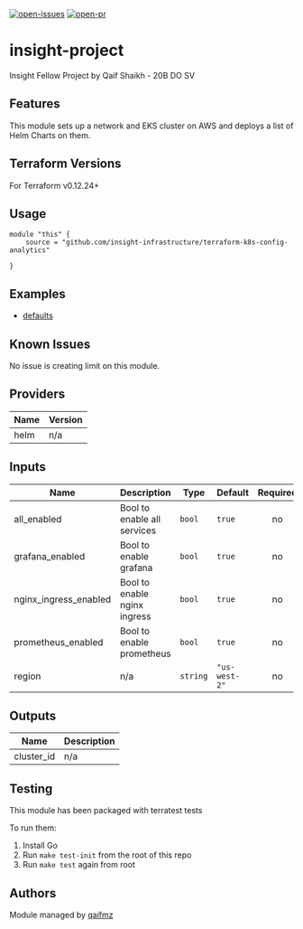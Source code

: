 [![open-issues](https://img.shields.io/github/issues-raw/qaifmz/insight-project?style=for-the-badge)](https://github.com/qaifmz/insight-project/issues)
[![open-pr](https://img.shields.io/github/issues-pr-raw/qaifmz/insight-project?style=for-the-badge)](https://github.com/qaifmz/insight-project/pulls)

# insight-project
Insight Fellow Project by Qaif Shaikh - 20B DO SV

## Features

This module sets up a network and EKS cluster on AWS and deploys a list of Helm Charts on them.

## Terraform Versions

For Terraform v0.12.24+

## Usage

```
module "this" {
    source = "github.com/insight-infrastructure/terraform-k8s-config-analytics"

}
```
## Examples

- [defaults](https://github.com/insight-infrastructure/terraform-k8s-config-analytics/tree/master/examples/defaults)

## Known  Issues
No issue is creating limit on this module.

<!-- BEGINNING OF PRE-COMMIT-TERRAFORM DOCS HOOK -->
## Providers

| Name | Version |
|------|---------|
| helm | n/a |

## Inputs

| Name | Description | Type | Default | Required |
|------|-------------|------|---------|:-----:|
| all\_enabled | Bool to enable all services | `bool` | `true` | no |
| grafana\_enabled | Bool to enable grafana | `bool` | `true` | no |
| nginx\_ingress\_enabled | Bool to enable nginx ingress | `bool` | `true` | no |
| prometheus\_enabled | Bool to enable prometheus | `bool` | `true` | no |
| region | n/a | `string` | `"us-west-2"` | no |

## Outputs

| Name | Description |
|------|-------------|
| cluster\_id | n/a |

<!-- END OF PRE-COMMIT-TERRAFORM DOCS HOOK -->

## Testing
This module has been packaged with terratest tests

To run them:

1. Install Go
2. Run `make test-init` from the root of this repo
3. Run `make test` again from root

## Authors

Module managed by [qaifmz](https://github.com/qaifmz)

